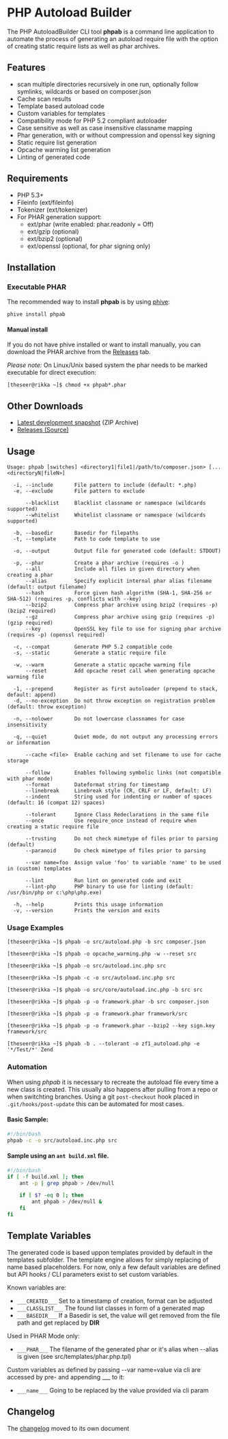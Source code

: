 # PHP Autoload Builder

The PHP AutoloadBuilder CLI tool **phpab** is a command line application to automate the process of generating
an autoload require file with the option of creating static require lists as well as phar archives.

## Features

* scan multiple directories recursively in one run, optionally follow symlinks, wildcards or based on composer.json
* Cache scan results
* Template based autoload code
* Custom variables for templates
* Compatibility mode for PHP 5.2 compliant autoloader
* Case sensitive as well as case insensitive classname mapping
* Phar generation, with or without compression and openssl key signing
* Static require list generation
* Opcache warming list generation
* Linting of generated code

## Requirements

* PHP 5.3+
* Fileinfo (ext/fileinfo)
* Tokenizer (ext/tokenizer)
* For PHAR generation support:
    + ext/phar (write enabled: phar.readonly = Off)
    + ext/gzip (optional)
    + ext/bzip2 (optional)
    + ext/openssl (optional, for phar signing only)

## Installation

### Executable PHAR

The recommended way to install **phpab** is by using [phive](https://phar.io):

```
phive install phpab
```

#### Manual install

If you do not have phive installed or want to install manually, you can download the PHAR archive
from the [Releases](https://github.com/theseer/Autoload/releases) tab.

_Please note:_
On Linux/Unix based system the phar needs to be marked executable for direct execution:
```
[theseer@rikka ~]$ chmod +x phpab*.phar
```

## Other Downloads

* [Latest development snapshot](https://github.com/theseer/Autoload/archive/master.zip)</a> (ZIP Archive)
* [Releases (Source)](https://github.com/theseer/Autoload/tags)

## Usage
```
Usage: phpab [switches] <directory1|file1|/path/to/composer.json> [...<directoryN|fileN>]

  -i, --include       File pattern to include (default: *.php)
  -e, --exclude       File pattern to exclude

      --blacklist     Blacklist classname or namespace (wildcards supported)
      --whitelist     Whitelist classname or namespace (wildcards supported)

  -b, --basedir       Basedir for filepaths
  -t, --template      Path to code template to use

  -o, --output        Output file for generated code (default: STDOUT)
  
  -p, --phar          Create a phar archive (requires -o )
      --all           Include all files in given directory when creating a phar
      --alias         Specify explicit internal phar alias filename (default: output filename)
      --hash          Force given hash algorithm (SHA-1, SHA-256 or SHA-512) (requires -p, conflicts with --key)
      --bzip2         Compress phar archive using bzip2 (requires -p) (bzip2 required)
      --gz            Compress phar archive using gzip (requires -p) (gzip required)
      --key           OpenSSL key file to use for signing phar archive (requires -p) (openssl required)

  -c, --compat        Generate PHP 5.2 compatible code
  -s, --static        Generate a static require file
  
  -w, --warm          Generate a static opcache warming file
      --reset         Add opcache reset call when generating opcache warming file

  -1, --prepend       Register as first autoloader (prepend to stack, default: append)
  -d, --no-exception  Do not throw exception on registration problem (default: throw exception)

  -n, --nolower       Do not lowercase classnames for case insensitivity

  -q, --quiet         Quiet mode, do not output any processing errors or information

      --cache <file>  Enable caching and set filename to use for cache storage

      --follow        Enables following symbolic links (not compatible with phar mode)
      --format        Dateformat string for timestamp
      --linebreak     Linebreak style (CR, CRLF or LF, default: LF)
      --indent        String used for indenting or number of spaces (default: 16 (compat 12) spaces)

      --tolerant      Ignore Class Redeclarations in the same file
      --once          Use require_once instead of require when creating a static require file

      --trusting      Do not check mimetype of files prior to parsing (default)
      --paranoid      Do check mimetype of files prior to parsing

      --var name=foo  Assign value 'foo' to variable 'name' to be used in (custom) templates

      --lint          Run lint on generated code and exit
      --lint-php      PHP binary to use for linting (default: /usr/bin/php or c:\php\php.exe)

  -h, --help          Prints this usage information
  -v, --version       Prints the version and exits
```

### Usage Examples

    [theseer@rikka ~]$ phpab -o src/autoload.php -b src composer.json

    [theseer@rikka ~]$ phpab -o opcache_warming.php -w --reset src

    [theseer@rikka ~]$ phpab -o src/autoload.inc.php src

    [theseer@rikka ~]$ phpab -c -o src/autoload.inc.php src

    [theseer@rikka ~]$ phpab -o src/core/autoload.inc.php -b src src

    [theseer@rikka ~]$ phpab -p -o framework.phar -b src composer.json

    [theseer@rikka ~]$ phpab -p -o framework.phar framework/src

    [theseer@rikka ~]$ phpab -p -o framework.phar --bzip2 --key sign.key framework/src

    [theseer@rikka ~]$ phpab -b . --tolerant -o zf1_autoload.php -e '*/Test/*' Zend
    

### Automation

When using *phpab* it is necessary to recreate the autoload file every time a new class is created.
This usually also happens after pulling from a repo or when switchting branches.
Using a git `post-checkout` hook placed in `.git/hooks/post-update` this can be automated for most cases.

#### Basic Sample:

```bash
#!/bin/bash
phpab -c -o src/autoload.inc.php src
```

#### Sample using an `ant build.xml` file.

```bash
#!/bin/bash
if [ -f build.xml ]; then
    ant -p | grep phpab > /dev/null

    if [ $? -eq 0 ]; then
        ant phpab > /dev/null &
    fi
fi
```

## Template Variables

The generated code is based uppon templates provided by default in the templates subfolder. The template engine
allows for simply replacing of name based placeholders. For now, only a few default variables are defined
but API hooks / CLI parameters exist to set custom variables.

Known variables are:
* ```___CREATED___```     Set to a timestamp of creation, format can be adjusted
* ```___CLASSLIST___```   The found list classes in form of a generated map
* ```___BASEDIR___```     If a Basedir is set, the value will get removed from the file path and get replaced by __DIR__

Used in PHAR Mode only:
* ```___PHAR___```         The filename of the generated phar or it's alias when --alias is given (see src/templates/phar.php.tpl)

Custom variables as defined by passing --var name=value via cli are accessed by pre- and appending ___ to it:
* ```___name___```         Going to be replaced by the value provided via cli param

## Changelog

The [changelog](https://github.com/theseer/Autoload/blob/master/CHANGELOG.md) moved to its own document

